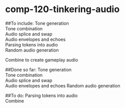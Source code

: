 # comp-120-tinkering-audio

##To include:
Tone generation  
Tone combination  
Audio splice and swap  
Audio envelopes and echoes  
Parsing tokens into audio  
Random audio generation  

Combine to create gameplay audio  

##Done so far:
Tone generation  
Tone combination  
Audio splice and swap  
Audio envelopes and echoes 
Random audio generation  

##To do:
Parsing tokens into audio  
Combine  
